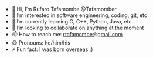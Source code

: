 - 👋 Hi, I’m Rufaro Tafamombe @Tafamomber
- 👀 I’m interested in software engineering, coding, git, etc
- 🌱 I’m currently learning C, C++, Python, Java, etc.
- 💞️ I’m looking to collaborate on anything at the moment
- 📫 How to reach me: rtafamombe@gmail.com
- 😄 Pronouns: he/him/his
- ⚡ Fun fact: I was born overseas :)

<!---
Tafamomber/Tafamomber is a ✨ special ✨ repository because its `README.md` (this file) appears on your GitHub profile.
You can click the Preview link to take a look at your changes.
--->
